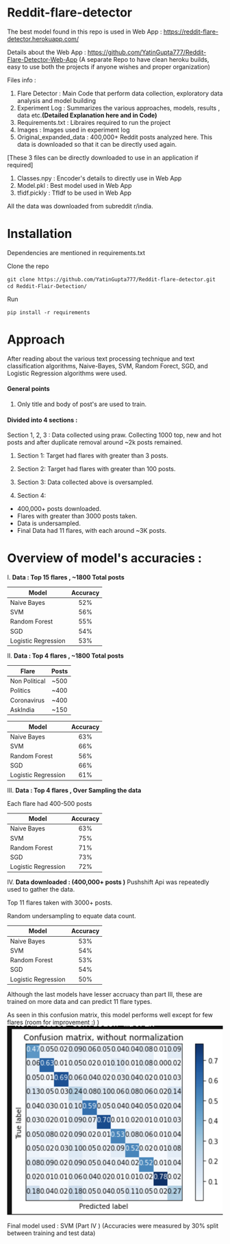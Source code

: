 # Reddit-flare-detector
 
The best model found in this repo is used in Web App : https://reddit-flare-detector.herokuapp.com/

Details about the Web App : https://github.com/YatinGupta777/Reddit-Flare-Detector-Web-App
(A separate Repo to have clean heroku builds, easy to use both the projects if anyone wishes and proper organization)

Files info : 

1. Flare Detector : Main Code that perform data collection, exploratory data analysis and model building
2. Experiment Log : Summarizes the various approaches, models, results , data etc.**(Detailed Explanation here and in Code)**
3. Requirements.txt : Libraires required to run the project
4. Images : Images used in experiment log
5. Original_expanded_data : 400,000+ Reddit posts analyzed here. This data is downloaded so that it can be directly used again.

[These 3 files can be directly downloaded to use in an application if required]

1. Classes.npy : Encoder's details to directly use in Web App
2. Model.pkl : Best model used in Web App
3. tfidf.pickly : TfIdf to be used in Web App

All the data was downloaded from subreddit r/india.

# Installation

Dependencies are mentioned in requirements.txt

Clone the repo

```
git clone https://github.com/YatinGupta777/Reddit-flare-detector.git
cd Reddit-Flair-Detection/
```
Run
```
pip install -r requirements
```
# Approach

After reading about the various text processing technique and text classification algorithms, Naive-Bayes, SVM, Random Forect, SGD, and Logistic Regression algorithms were used.

#### General points
1. Only title and body of post's are used to train.

#### Divided into 4 sections :

Section 1, 2, 3 : Data collected using praw. Collecting 1000 top, new and hot posts and after duplicate removal around ~2k posts remained.

1. Section 1: Target had flares with greater than 3 posts.
2. Section 2: Target had flares with greater than 100 posts.
3. Section 3: Data collected above is oversampled.

4. Section 4: 
  * 400,000+ posts downloaded. 
  * Flares with greater than 3000 posts taken. 
  * Data is undersampled. 
  * Final Data had 11 flares, with each around ~3K posts.

# Overview of model's accuracies :

I. **Data : Top 15 flares , ~1800 Total posts** 

| Model        | Accuracy       | 
| ------------- |:-------------:| 
| Naive Bayes     | 52% | 
| SVM      | 56%      |   
| Random Forest | 55%      |    
| SGD | 54%     |    
| Logistic Regression | 53%     |    

II. **Data : Top 4 flares , ~1800 Total posts** 

| Flare        | Posts       | 
| ------------- |:-------------:| 
| Non Political     | ~500 | 
| Politics      | ~400     |   
| Coronavirus | ~400     |    
| AskIndia | ~150     |    

| Model        | Accuracy       | 
| ------------- |:-------------:| 
| Naive Bayes     | 63% | 
| SVM      | 66%      |   
| Random Forest | 56%      |    
| SGD | 66%     |    
| Logistic Regression | 61%     |   

III. **Data : Top 4 flares , Over Sampling the data** 

Each flare had 400-500 posts

| Model        | Accuracy       | 
| ------------- |:-------------:| 
| Naive Bayes     | 63% | 
| SVM      | 75%      |   
| Random Forest | 71%      |    
| SGD | 73%     |    
| Logistic Regression | 72%     |   

IV. **Data downloaded : (400,000+ posts )**
Pushshift Api was repeatedly used to gather the data.

Top 11 flares taken with 3000+ posts.

Random undersampling to equate data count.

| Model        | Accuracy       | 
| ------------- |:-------------:| 
| Naive Bayes     | 53% | 
| SVM      | 54%      |   
| Random Forest |  53%   |    
| SGD | 54%     |    
| Logistic Regression | 50%  |   

Although the last models have lesser accruacy than part III, these are trained on more data and can predict 11 flare types.

As seen in this confusion matrix, this model performs well except for few flares (room for improvement :) )
![Confusion matrix](https://github.com/YatinGupta777/Reddit-flare-detector/blob/master/Images/cm3.png?raw=true)


Final model used : SVM (Part IV )
(Accuracies were measured by 30% split between training and test data)
